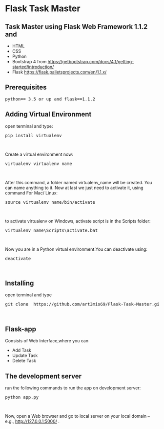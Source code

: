 # Flask Task Master
## Task Master using Flask Web Framework 1.1.2 and 
* HTML
* CSS
* Python
* Bootstrap 4 from https://getbootstrap.com/docs/4.1/getting-started/introduction/
* Flask https://flask.palletsprojects.com/en/1.1.x/
## Prerequisites
<pre>python== 3.5 or up and flask==1.1.2</pre>
## Adding Virtual Environment
open terminal and type:
<pre>pip install virtualenv</pre><br>
Create a virtual environment now:
<pre>virtualenv virtualenv_name</pre><br>
After this command, a folder named virtualenv_name will be created. You can name anything to it.
Now at last we just need to activate it, using command
For Mac/ Linux:
<pre>source virtualenv_name/bin/activate</pre><br>
to activate virtualenv on Windows, activate script is in the Scripts folder:
<pre>virtualenv_name\Scripts\activate.bat</pre><br>
Now you are in a Python virtual environment.You can deactivate using:
<pre>deactivate</pre><br>
## Installing
open terminal and type
<pre>git clone  https://github.com/art3mis69/Flask-Task-Master.git</pre><br>

## Flask-app
Consists of Web Interface,where you can 
* Add Task
* Update Task
* Delete Task

## The development server
run the following commands to run the app on development server:
<pre>python app.py</pre><br>
Now, open a Web browser and go to local server on your local domain – e.g., http://127.0.0.1:5000/ .
